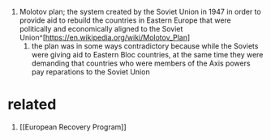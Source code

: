 1. Molotov plan; the system created by the Soviet Union in 1947 in order to provide aid to rebuild the countries in Eastern Europe that were politically and economically aligned to the Soviet Union^[https://en.wikipedia.org/wiki/Molotov_Plan]
	1. the plan was in some ways contradictory because while the Soviets were giving aid to Eastern Bloc countries, at the same time they were demanding that countries who were members of the Axis powers pay reparations to the Soviet Union

# related
1. [[European Recovery Program]]